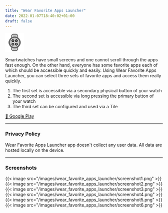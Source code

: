```yaml
---
title: "Wear Favorite Apps Launcher"
date: 2022-01-07T18:40:02+01:00
draft: false
---
```


![icon](/images/wear_favorite_apps_launcher/icon.png)

Smartwatches have small screens and one cannot scroll through the apps fast enough. On the other hand, everyone has some favorite apps each of which should be accessible quickly and easily. Using Wear Favorite Apps Launcher, you can select three sets of favorite apps and access them really quickly. 

1. The first set is accessible via a secondary physical button of your watch
2. The second set is accessible via long pressing the primary button of your watch
3. The third set can be configured and used via a Tile

[🔗 Google Play](https://play.google.com/store/apps/details?id=com.mbt925.wear.favoriteappslauncher)

---

### Privacy Policy
Wear Favorite Apps Launcher app doesn't collect any user data. All data are hosted locally on the device.

---

### Screenshots

{{< image src="/images/wear_favorite_apps_launcher/screenshot1.png" >}}
{{< image src="/images/wear_favorite_apps_launcher/screenshot2.png" >}}
{{< image src="/images/wear_favorite_apps_launcher/screenshot3.png" >}}
{{< image src="/images/wear_favorite_apps_launcher/screenshot4.png" >}}
{{< image src="/images/wear_favorite_apps_launcher/screenshot5.png" >}}
{{< image src="/images/wear_favorite_apps_launcher/screenshot6.png" >}}